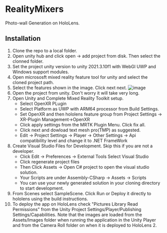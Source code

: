 # RealityMixers
Photo-wall Generation on HoloLens.


## Installation 
1. Clone the repo to a local folder.
2. Open unity hub and click open -> add project from disk. Then select the clonned folder.
3. Set the project unity version to unity 2021.3.10f1 with WebGl UWP and Windows support modules.
4. Open micrososft mixed reality feature tool for unity and select the cloned project path.
5. Select the features shown in the image. Click next next.
    ![image](https://user-images.githubusercontent.com/88540292/202858272-23c05946-cf7b-4259-a1d4-1cca784f70dc.png)
6. Open the project from unity. Don't worry it will take very long.
7. Open Unity and Complete Mixed Reality Toolkit setup.
    - Select OpenXR PLugin
    - Select Platform as UWP with ARM64 processor from Build Settings.
    - Set OpenXR and then hololens feature group from Project Settings → XR-Plugin Management→OpenXR
    - Click apply settings from the MRTK Plugin Menu. Click fix all.
    - Click next and dowload text mesh pro(TMP) as suggested.
    - Edit → Project Settings → Player → Other Settings → Api compatibility level and change it to .NET FrameWork
8.  Create Visual Studio Files for Development. Skip this if you are not a developer.
    - Click Edit → Preferences → External Tools  Select Visual Studio
    - Click regenerate project files
    - Then Click Assets → Open C# project to open the visual studio solution.
    - Your Scripts are under Assembly-CSharp → Assets → Scripts
    - You can use your newly generated solution in your cloning directory to start development. 
9. From Scenes select SampleScene. Click Run or Deploy it directly to hololens using the build instructions.
10. To deploy the app on HoloLens check "Pictures Library Read Permissions" from the Unity Project Settings/Player/Publishing Settings/Capabilities. Note that the images are loaded from the Assets/Images folder when running the application in the Unity Player and from the Camera Roll folder on when it is deployed to HoloLens 2.
